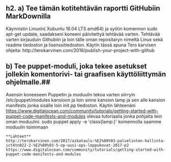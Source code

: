 ## h2. a) Tee tämän kotitehtävän raportti GitHubiin MarkDownilla ##

<p>Käynnistin Linuxin( Xubuntu 16.04 LTS amd64) ja syötin komennon sudo apt-get update, saadakseni koneeni päivitettyä tehtävää varten. Tehtävää varten kirjauduin Githubiin ja loin tälle oman repositaryn nimeltä Linux sekä readme tiedoston ja lisenssitiedoston. Käytin tässä apuna Tero karvisen ohjeita: http://terokarvinen.com/2016/publish-your-project-with-github
</p>

## b) Tee puppet-moduli, joka tekee asetukset jollekin komentorivi- tai graafisen käyttöliittymän ohjelmalle.##

Asensin koneeseen Puppetin ja moduulin tekoa varten siirryin /etc/puppet/modules kansioon ja loin sinne kansion lamp ja sen alle kansion manifests jonka sisälle loin init.pp tiedoston.
Käytin lähteenäni https://www.digitalocean.com/community/tutorials/getting-started-with-puppet-code-manifests-and-modules olevaa tutoriaalia jonka pohjalta tein oman moduulini.
sudo puppet apply -e 'class{lamp:}' komennolla saamme moduulin toimimaan 

```
**Lähteet**
http://terokarvinen.com/2017/aikataulu-%E2%80%93-palvelinten-hallinta-ict4tn022-2-%E2%80%93-5-op-uusi-ops-loppukevat-2017-p2
https://www.digitalocean.com/community/tutorials/getting-started-with-puppet-code-manifests-and-modules
```


